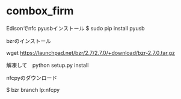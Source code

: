 # combox_firm
Edisonでnfc
pyusbインストール
$ sudo pip install pyusb



bzrのインストール

wget https://launchpad.net/bzr/2.7/2.7.0/+download/bzr-2.7.0.tar.gz

解凍して　python setup.py install



nfcpyのダウンロード

$ bzr branch lp:nfcpy
